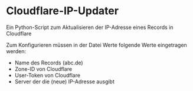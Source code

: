 # Cloudflare-IP-Updater
Ein Python-Script zum Aktualisieren der IP-Adresse eines Records in Cloudflare

Zum Konfigurieren müssen in der Datei Werte folgende Werte eingetragen werden:
-  Name des Records (abc.de)
-  Zone-ID von Cloudflare
-  User-Token von Cloudflare
-  Server der die (neue) IP-Adresse ausgibt
